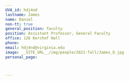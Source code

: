 ```yaml
---
UVA_id: hdj4nd
lastname: James
name: Daniel
non-tt: true
general_position: faculty
position: Assistant Professor, General Faculty
office: 126 Kerchof Hall
phone: 
email: hdj4nd@virginia.edu
image: __SITE_URL__/img/people/2021-fall/James_D.jpg 
personal_page: 



---
```

